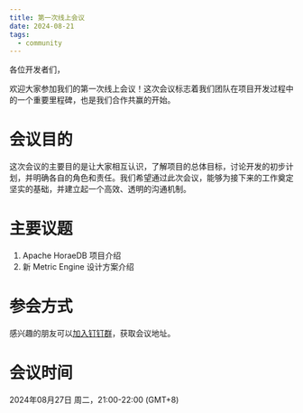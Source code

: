 ```yaml
---
title: 第一次线上会议
date: 2024-08-21
tags:
  - community
---
```


各位开发者们，

欢迎大家参加我们的第一次线上会议！这次会议标志着我们团队在项目开发过程中的一个重要里程碑，也是我们合作共赢的开始。

# 会议目的
这次会议的主要目的是让大家相互认识，了解项目的总体目标，讨论开发的初步计划，并明确各自的角色和责任。我们希望通过此次会议，能够为接下来的工作奠定坚实的基础，并建立起一个高效、透明的沟通机制。

# 主要议题

1. Apache HoraeDB 项目介绍
2. 新 Metric Engine 设计方案介绍

# 参会方式

感兴趣的朋友可以[加入钉钉群](https://horaedb.apache.org/community/)，获取会议地址。

# 会议时间

2024年08月27日 周二，21:00-22:00 (GMT+8)
